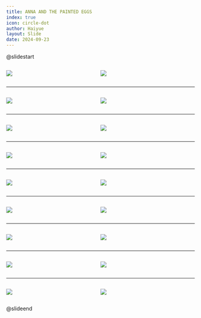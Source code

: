 ```yaml
---
title: ANNA AND THE PAINTED EGGS
index: true
icon: circle-dot
author: Haiyue
layout: Slide
date: 2024-09-23
---
```

 
@slidestart

<div style="display:flex">
<div style="flex:1">

![](https://raw.githubusercontent.com/yclord/reading/refs/heads/master/english/Level-L/ANNA%20AND%20THE%20PAINTED%20EGGS/001.webp)
</div>
<div style="flex:1">

![](https://raw.githubusercontent.com/yclord/reading/refs/heads/master/english/Level-L/ANNA%20AND%20THE%20PAINTED%20EGGS/002.webp)
</div>
</div>

---

<div style="display:flex">
<div style="flex:1">

![](https://raw.githubusercontent.com/yclord/reading/refs/heads/master/english/Level-L/ANNA%20AND%20THE%20PAINTED%20EGGS/003.webp)
</div>
<div style="flex:1">

![](https://raw.githubusercontent.com/yclord/reading/refs/heads/master/english/Level-L/ANNA%20AND%20THE%20PAINTED%20EGGS/004.webp)
</div>
</div>

---

<div style="display:flex">
<div style="flex:1">

![](https://raw.githubusercontent.com/yclord/reading/refs/heads/master/english/Level-L/ANNA%20AND%20THE%20PAINTED%20EGGS/005.webp)
</div>
<div style="flex:1">

![](https://raw.githubusercontent.com/yclord/reading/refs/heads/master/english/Level-L/ANNA%20AND%20THE%20PAINTED%20EGGS/006.webp)
</div>
</div>

---

<div style="display:flex">
<div style="flex:1">

![](https://raw.githubusercontent.com/yclord/reading/refs/heads/master/english/Level-L/ANNA%20AND%20THE%20PAINTED%20EGGS/007.webp)
</div>
<div style="flex:1">

![](https://raw.githubusercontent.com/yclord/reading/refs/heads/master/english/Level-L/ANNA%20AND%20THE%20PAINTED%20EGGS/008.webp)
</div>
</div>

---

<div style="display:flex">
<div style="flex:1">

![](https://raw.githubusercontent.com/yclord/reading/refs/heads/master/english/Level-L/ANNA%20AND%20THE%20PAINTED%20EGGS/009.webp)
</div>
<div style="flex:1">

![](https://raw.githubusercontent.com/yclord/reading/refs/heads/master/english/Level-L/ANNA%20AND%20THE%20PAINTED%20EGGS/010.webp)
</div>
</div>

---

<div style="display:flex">
<div style="flex:1">

![](https://raw.githubusercontent.com/yclord/reading/refs/heads/master/english/Level-L/ANNA%20AND%20THE%20PAINTED%20EGGS/011.webp)
</div>
<div style="flex:1">

![](https://raw.githubusercontent.com/yclord/reading/refs/heads/master/english/Level-L/ANNA%20AND%20THE%20PAINTED%20EGGS/012.webp)
</div>
</div>

---

<div style="display:flex">
<div style="flex:1">

![](https://raw.githubusercontent.com/yclord/reading/refs/heads/master/english/Level-L/ANNA%20AND%20THE%20PAINTED%20EGGS/013.webp)
</div>
<div style="flex:1">

![](https://raw.githubusercontent.com/yclord/reading/refs/heads/master/english/Level-L/ANNA%20AND%20THE%20PAINTED%20EGGS/014.webp)
</div>
</div>

---

<div style="display:flex">
<div style="flex:1">

![](https://raw.githubusercontent.com/yclord/reading/refs/heads/master/english/Level-L/ANNA%20AND%20THE%20PAINTED%20EGGS/015.webp)
</div>
<div style="flex:1">

![](https://raw.githubusercontent.com/yclord/reading/refs/heads/master/english/Level-L/ANNA%20AND%20THE%20PAINTED%20EGGS/016.webp)
</div>
</div>

---

<div style="display:flex">
<div style="flex:1">

![](https://raw.githubusercontent.com/yclord/reading/refs/heads/master/english/Level-L/ANNA%20AND%20THE%20PAINTED%20EGGS/017.webp)
</div>
<div style="flex:1">

![](https://raw.githubusercontent.com/yclord/reading/refs/heads/master/english/Level-L/ANNA%20AND%20THE%20PAINTED%20EGGS/018.webp)
</div>
</div>

@slideend
